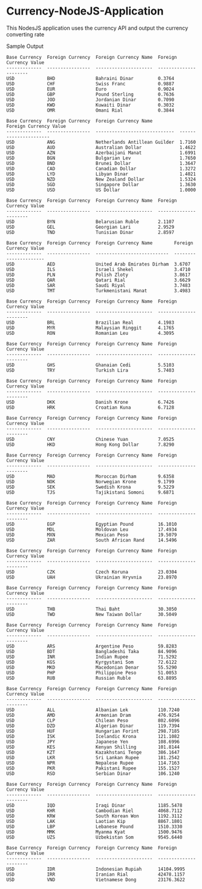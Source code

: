 # Currency-NodeJS-Application
This NodesJS application uses the currency API and output the currency converting rate 

Sample Output

    Base Currency  Foreign Currency  Foreign Currency Name  Foreign Currency Value
    -------------  ----------------  ---------------------  ----------------------
    USD            BHD               Bahraini Dinar         0.3764                
    USD            CHF               Swiss Franc            0.9887                
    USD            EUR               Euro                   0.9024                
    USD            GBP               Pound Sterling         0.7636                
    USD            JOD               Jordanian Dinar        0.7090                
    USD            KWD               Kuwaiti Dinar          0.3032                
    USD            OMR               Omani Rial             0.3844                

    Base Currency  Foreign Currency  Foreign Currency Name          Foreign Currency Value
    -------------  ----------------  -----------------------------  ----------------------
    USD            ANG               Netherlands Antillean Guilder  1.7160                
    USD            AUD               Australian Dollar              1.4622                
    USD            AZN               Azerbaijani Manat              1.6991                
    USD            BGN               Bulgarian Lev                  1.7650                
    USD            BND               Brunei Dollar                  1.3647                
    USD            CAD               Canadian Dollar                1.3272                
    USD            LYD               Libyan Dinar                   1.4021                
    USD            NZD               New Zealand Dollar             1.5324                
    USD            SGD               Singapore Dollar               1.3630                
    USD            USD               US Dollar                      1.0000                

    Base Currency  Foreign Currency  Foreign Currency Name  Foreign Currency Value
    -------------  ----------------  ---------------------  ----------------------
    USD            BYN               Belarusian Ruble       2.1107                
    USD            GEL               Georgian Lari          2.9529                
    USD            TND               Tunisian Dinar         2.8597                

    Base Currency  Foreign Currency  Foreign Currency Name        Foreign Currency Value
    -------------  ----------------  ---------------------------  ----------------------
    USD            AED               United Arab Emirates Dirham  3.6707                
    USD            ILS               Israeli Shekel               3.4710                
    USD            PLN               Polish Zloty                 3.8617                
    USD            QAR               Qatari Rial                  3.6629                
    USD            SAR               Saudi Riyal                  3.7483                
    USD            TMT               Turkmenistani Manat          3.4983                

    Base Currency  Foreign Currency  Foreign Currency Name  Foreign Currency Value
    -------------  ----------------  ---------------------  ----------------------
    USD            BRL               Brazilian Real         4.1983                
    USD            MYR               Malaysian Ringgit      4.1765                
    USD            RON               Romanian Leu           4.3095                

    Base Currency  Foreign Currency  Foreign Currency Name  Foreign Currency Value
    -------------  ----------------  ---------------------  ----------------------
    USD            GHS               Ghanaian Cedi          5.5103                
    USD            TRY               Turkish Lira           5.7403                

    Base Currency  Foreign Currency  Foreign Currency Name  Foreign Currency Value
    -------------  ----------------  ---------------------  ----------------------
    USD            DKK               Danish Krone           6.7426                
    USD            HRK               Croatian Kuna          6.7128                

    Base Currency  Foreign Currency  Foreign Currency Name  Foreign Currency Value
    -------------  ----------------  ---------------------  ----------------------
    USD            CNY               Chinese Yuan           7.0525                
    USD            HKD               Hong Kong Dollar       7.8290                

    Base Currency  Foreign Currency  Foreign Currency Name  Foreign Currency Value
    -------------  ----------------  ---------------------  ----------------------
    USD            MAD               Moroccan Dirham        9.6358                
    USD            NOK               Norwegian Krone        9.1799                
    USD            SEK               Swedish Krona          9.5229                
    USD            TJS               Tajikistani Somoni     9.6871                

    Base Currency  Foreign Currency  Foreign Currency Name  Foreign Currency Value
    -------------  ----------------  ---------------------  ----------------------
    USD            EGP               Egyptian Pound         16.1010               
    USD            MDL               Moldovan Leu           17.4934               
    USD            MXN               Mexican Peso           19.5079               
    USD            ZAR               South African Rand     14.5496               

    Base Currency  Foreign Currency  Foreign Currency Name  Foreign Currency Value
    -------------  ----------------  ---------------------  ----------------------
    USD            CZK               Czech Koruna           23.0304               
    USD            UAH               Ukrainian Hryvnia      23.8970               

    Base Currency  Foreign Currency  Foreign Currency Name  Foreign Currency Value
    -------------  ----------------  ---------------------  ----------------------
    USD            THB               Thai Baht              30.3050               
    USD            TWD               New Taiwan Dollar      30.5049               

    Base Currency  Foreign Currency  Foreign Currency Name  Foreign Currency Value
    -------------  ----------------  ---------------------  ----------------------
    USD            ARS               Argentine Peso         59.8283               
    USD            BDT               Bangladeshi Taka       84.9096               
    USD            INR               Indian Rupee           71.5292               
    USD            KGS               Kyrgystani Som         72.6122               
    USD            MKD               Macedonian Denar       55.5290               
    USD            PHP               Philippine Peso        51.0053               
    USD            RUB               Russian Ruble          63.8895               

    Base Currency  Foreign Currency  Foreign Currency Name  Foreign Currency Value
    -------------  ----------------  ---------------------  ----------------------
    USD            ALL               Albanian Lek           110.7240              
    USD            AMD               Armenian Dram          476.9254              
    USD            CLP               Chilean Peso           802.6096              
    USD            DZD               Algerian Dinar         119.7394              
    USD            HUF               Hungarian Forint       298.7185              
    USD            ISK               Icelandic Krona        121.1082              
    USD            JPY               Japanese Yen           108.6996              
    USD            KES               Kenyan Shilling        101.8144              
    USD            KZT               Kazakhstani Tenge      386.1647              
    USD            LKR               Sri Lankan Rupee       181.2542              
    USD            NPR               Nepalese Rupee         114.7163              
    USD            PKR               Pakistani Rupee        155.1527              
    USD            RSD               Serbian Dinar          106.1240              

    Base Currency  Foreign Currency  Foreign Currency Name  Foreign Currency Value
    -------------  ----------------  ---------------------  ----------------------
    USD            IQD               Iraqi Dinar            1185.5478             
    USD            KHR               Cambodian Riel         4068.7112             
    USD            KRW               South Korean Won       1192.3112             
    USD            LAK               Laotian Kip            8867.1801             
    USD            LBP               Lebanese Pound         1510.3330             
    USD            MMK               Myanma Kyat            1500.9476             
    USD            UZS               Uzbekistan Som         9545.6440             

    Base Currency  Foreign Currency  Foreign Currency Name  Foreign Currency Value
    -------------  ----------------  ---------------------  ----------------------
    USD            IDR               Indonesian Rupiah      14104.9995            
    USD            IRR               Iranian Rial           42478.1157            
    USD            VND               Vietnamese Dong        23176.3622  
